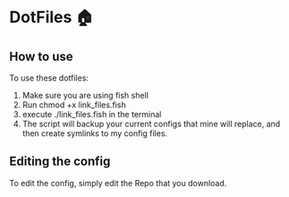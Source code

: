 # DotFiles 🏠 

## How to use
To use these dotfiles:
  1. Make sure you are using fish shell
  2. Run chmod +x link_files.fish
  3. execute ./link_files.fish in the terminal
  4. The script will backup your current configs that mine will replace, and then create symlinks to my config files.

## Editing the config
  To edit the config, simply edit the Repo that you download.
